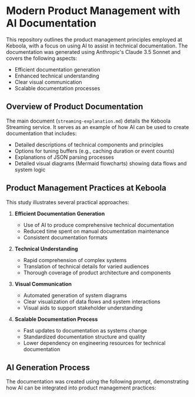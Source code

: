 # Modern Product Management with AI Documentation

This repository outlines the product management principles employed at Keboola, with a focus on using AI to assist in technical documentation. The documentation was generated using Anthropic's Claude 3.5 Sonnet and covers the following aspects:

- Efficient documentation generation
- Enhanced technical understanding
- Clear visual communication
- Scalable documentation processes

## Overview of Product Documentation

The main document (`streaming-explanation.md`) details the Keboola Streaming service. It serves as an example of how AI can be used to create documentation that includes:

- Detailed descriptions of technical components and principles
- Options for tuning buffers (e.g., caching duration or event counts)
- Explanations of JSON parsing processes
- Detailed visual diagrams (Mermaid flowcharts) showing data flows and system logic

## Product Management Practices at Keboola

This study illustrates several practical approaches:

1. **Efficient Documentation Generation**
   - Use of AI to produce comprehensive technical documentation
   - Reduced time spent on manual documentation maintenance
   - Consistent documentation formats

2. **Technical Understanding**
   - Rapid comprehension of complex systems
   - Translation of technical details for varied audiences
   - Thorough coverage of product architecture and components

3. **Visual Communication**
   - Automated generation of system diagrams
   - Clear visualization of data flows and system interactions
   - Visual aids to support stakeholder understanding

4. **Scalable Documentation Process**
   - Fast updates to documentation as systems change
   - Standardized documentation structure and quality
   - Lower dependency on engineering resources for technical documentation

## AI Generation Process

The documentation was created using the following prompt, demonstrating how AI can be integrated into product management practices: